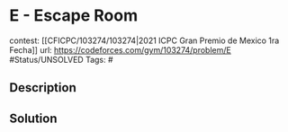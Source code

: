 # E - Escape Room

contest: [[CFICPC/103274/103274|2021 ICPC Gran Premio de Mexico 1ra Fecha]]
url: https://codeforces.com/gym/103274/problem/E
#Status/UNSOLVED
Tags: #

## Description

## Solution


